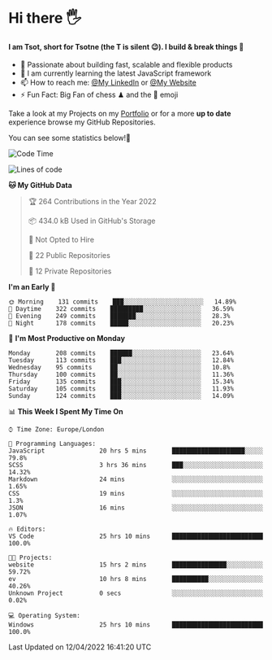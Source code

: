 # Hi there :raised_hand_with_fingers_splayed:
#### I am Tsot, short for Tsotne (the T is silent :wink:). I build & break things :space_invader:
- :telescope: Passionate about building fast, scalable and flexible products
- :seedling: I am currently learning the latest JavaScript framework 
- :mailbox: How to reach me: [@My LinkedIn](https://www.linkedin.com/in/tsotne-gvadzabia/) or [@My Website](https://tsotne.co.uk/contact)
- :zap: Fun Fact: Big Fan of chess ♟ and the 👾 emoji

Take a look at my Projects on my [Portfolio](https://tsotne.co.uk/) or for a more **up to date** experience browse my GitHub Repositories.

You can see some statistics below!:space_invader:
<!--START_SECTION:waka-->
![Code Time](http://img.shields.io/badge/Code%20Time-640%20hrs%2048%20mins-blue)

![Lines of code](https://img.shields.io/badge/From%20Hello%20World%20I%27ve%20Written-2%20Million%20lines%20of%20code-blue)

**🐱 My GitHub Data** 

> 🏆 264 Contributions in the Year 2022
 > 
> 📦 434.0 kB Used in GitHub's Storage 
 > 
> 🚫 Not Opted to Hire
 > 
> 📜 22 Public Repositories 
 > 
> 🔑 12 Private Repositories  
 > 
**I'm an Early 🐤** 

```text
🌞 Morning    131 commits    ███░░░░░░░░░░░░░░░░░░░░░░   14.89% 
🌆 Daytime    322 commits    █████████░░░░░░░░░░░░░░░░   36.59% 
🌃 Evening    249 commits    ███████░░░░░░░░░░░░░░░░░░   28.3% 
🌙 Night      178 commits    █████░░░░░░░░░░░░░░░░░░░░   20.23%

```
📅 **I'm Most Productive on Monday** 

```text
Monday       208 commits    ██████░░░░░░░░░░░░░░░░░░░   23.64% 
Tuesday      113 commits    ███░░░░░░░░░░░░░░░░░░░░░░   12.84% 
Wednesday    95 commits     ██░░░░░░░░░░░░░░░░░░░░░░░   10.8% 
Thursday     100 commits    ██░░░░░░░░░░░░░░░░░░░░░░░   11.36% 
Friday       135 commits    ███░░░░░░░░░░░░░░░░░░░░░░   15.34% 
Saturday     105 commits    ███░░░░░░░░░░░░░░░░░░░░░░   11.93% 
Sunday       124 commits    ███░░░░░░░░░░░░░░░░░░░░░░   14.09%

```


📊 **This Week I Spent My Time On** 

```text
⌚︎ Time Zone: Europe/London

💬 Programming Languages: 
JavaScript               20 hrs 5 mins       ████████████████████░░░░░   79.8% 
SCSS                     3 hrs 36 mins       ███░░░░░░░░░░░░░░░░░░░░░░   14.32% 
Markdown                 24 mins             ░░░░░░░░░░░░░░░░░░░░░░░░░   1.65% 
CSS                      19 mins             ░░░░░░░░░░░░░░░░░░░░░░░░░   1.3% 
JSON                     16 mins             ░░░░░░░░░░░░░░░░░░░░░░░░░   1.07%

🔥 Editors: 
VS Code                  25 hrs 10 mins      █████████████████████████   100.0%

🐱‍💻 Projects: 
website                  15 hrs 2 mins       ███████████████░░░░░░░░░░   59.72% 
ev                       10 hrs 8 mins       ██████████░░░░░░░░░░░░░░░   40.26% 
Unknown Project          0 secs              ░░░░░░░░░░░░░░░░░░░░░░░░░   0.02%

💻 Operating System: 
Windows                  25 hrs 10 mins      █████████████████████████   100.0%

```


 Last Updated on 12/04/2022 16:41:20 UTC
<!--END_SECTION:waka-->
